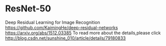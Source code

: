 # ResNet-50

Deep Residual Learning for Image Recognition
https://github.com/KaimingHe/deep-residual-networks
https://arxiv.org/abs/1512.03385
To read more about the details,please click http://blog.csdn.net/sunshine_010/article/details/79180833
